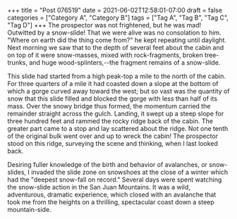 +++
title = "Post 076519"
date = 2021-06-02T12:58:01-07:00
draft = false
categories = ["Category A", "Category B"]
tags = ["Tag A", "Tag B", "Tag C", "Tag D"]
+++
The prospector was not frightened, but he was mad! Outwitted by a snow-slide! That we were alive was no consolation to him. "Where on earth did the thing come from?" he kept repeating until daylight. Next morning we saw that to the depth of several feet about the cabin and on top of it were snow-masses, mixed with rock-fragments, broken tree-trunks, and huge wood-splinters,--the fragment remains of a snow-slide.

This slide had started from a high peak-top a mile to the north of the cabin. For three quarters of a mile it had coasted down a slope at the bottom of which a gorge curved away toward the west; but so vast was the quantity of snow that this slide filled and blocked the gorge with less than half of its mass. Over the snowy bridge thus formed, the momentum carried the remainder straight across the gulch. Landing, it swept up a steep slope for three hundred feet and rammed the rocky ridge back of the cabin. The greater part came to a stop and lay scattered about the ridge. Not one tenth of the original bulk went over and up to wreck the cabin! The prospector stood on this ridge, surveying the scene and thinking, when I last looked back.

Desiring fuller knowledge of the birth and behavior of avalanches, or snow-slides, I invaded the slide zone on snowshoes at the close of a winter which had the "deepest snow-fall on record." Several days were spent watching the snow-slide action in the San Juan Mountains. It was a wild, adventurous, dramatic experience, which closed with an avalanche that took me from the heights on a thrilling, spectacular coast down a steep mountain-side.
